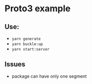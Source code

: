 # Proto3 example

## Use:
  - `yarn generate`
  - `yarn buckle:up`
  - `yarn start:server`

## Issues
 - package can have only one segment
